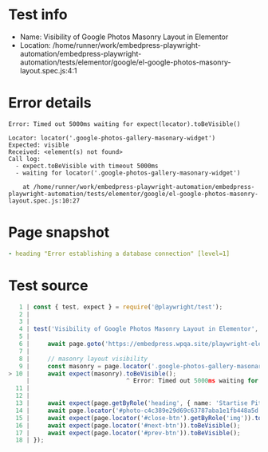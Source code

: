 # Test info

- Name: Visibility of Google Photos Masonry Layout in Elementor
- Location: /home/runner/work/embedpress-playwright-automation/embedpress-playwright-automation/tests/elementor/google/el-google-photos-masonry-layout.spec.js:4:1

# Error details

```
Error: Timed out 5000ms waiting for expect(locator).toBeVisible()

Locator: locator('.google-photos-gallery-masonary-widget')
Expected: visible
Received: <element(s) not found>
Call log:
  - expect.toBeVisible with timeout 5000ms
  - waiting for locator('.google-photos-gallery-masonary-widget')

    at /home/runner/work/embedpress-playwright-automation/embedpress-playwright-automation/tests/elementor/google/el-google-photos-masonry-layout.spec.js:10:27
```

# Page snapshot

```yaml
- heading "Error establishing a database connection" [level=1]
```

# Test source

```ts
   1 | const { test, expect } = require('@playwright/test');
   2 |
   3 |
   4 | test('Visibility of Google Photos Masonry Layout in Elementor', async ({ page }) => {
   5 |
   6 |     await page.goto('https://embedpress.wpqa.site/playwright-elementor/el-google-photos-masonry-layout/');
   7 |
   8 |     // masonry layout visibility 
   9 |     const masonry = page.locator('.google-photos-gallery-masonary-widget');
> 10 |     await expect(masonry).toBeVisible();
     |                           ^ Error: Timed out 5000ms waiting for expect(locator).toBeVisible()
  11 |
  12 |
  13 |     await expect(page.getByRole('heading', { name: 'Startise Pitha Utshob 5.0 -' })).toBeVisible();
  14 |     await page.locator('#photo-c4c389e29d69c63787aba1e1fb448a5d').getByRole('img', { name: 'Photo' }).click();
  15 |     await expect(page.locator('#close-btn').getByRole('img')).toBeVisible();
  16 |     await expect(page.locator('#next-btn')).toBeVisible();
  17 |     await expect(page.locator('#prev-btn')).toBeVisible();
  18 | });
```